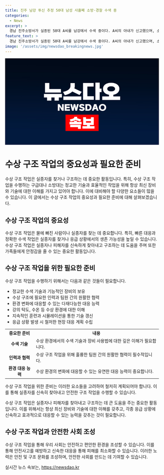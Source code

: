 ```yaml
---
title: 진주 남강 투신 추정 50대 남성 사흘째 소방·경찰 수색 중
categories:
  - News
excerpt: >
  경남 진주소방서가 실종된 50대 A씨를 남강에서 수색 중이다. A씨의 아내가 신고했으며, 소방·경찰·의용소방대가 78명의 인력과 장비를 동원하여 수색 작업 중이지만 강댐 방류로 인한 수색 어려움이 있음. 진주소방서는 수색 범위를 넓혀가고 있으며 실종자의 빠른 발견을 위해 최선을 다하고 있다고 밝혔다.
feature_text: >
  경남 진주소방서가 실종된 50대 A씨를 남강에서 수색 중이다. A씨의 아내가 신고했으며, 소방·경찰·의용소방대가 78명의 인력과 장비를 동원하여 수색 작업 중이지만 강댐 방류로 인한 수색 어려움이 있음. 진주소방서는 수색 범위를 넓혀가고 있으며 실종자의 빠른 발견을 위해 최선을 다하고 있다고 밝혔다.
image: '/assets/img/newsdao_breakingnews.jpg'
---
```


<p><img src="/assets/img/newsdao_breakingnews.jpg" alt="pcversion 속보" /></p>

<h1>수상 구조 작업의 중요성과 필요한 준비</h1>

<p data-ke-size="size16">수상 구조 작업은 실종자를 찾거나 구조하는 데 중요한 활동입니다. 특히, 수상 구조 작업을 수행하는 구급대나 소방대는 정교한 기술과 효율적인 작업을 위해 항상 최신 장비와 기술에 대한 이해를 가지고 있어야 합니다. 이에 대비해야 할 다양한 요소들이 많을 수 있습니다. 이 글에서는 수상 구조 작업의 중요성과 필요한 준비에 대해 살펴보겠습니다.</p>

<h2 data-ke-size="size26">수상 구조 작업의 중요성</h2>

<p data-ke-size="size16">수상 구조 작업은 물에 빠진 사람이나 실종자를 찾는 데 중요합니다. 특히, 빠른 대응과 정확한 수색 작업은 실종자를 찾거나 응급 상황에서의 생존 가능성을 높일 수 있습니다. 수상 구조 작업은 실종자나 피해자를 신속하게 찾아내고 구조하는 데 도움을 주며 또한 가족들에게 안정감을 줄 수 있는 중요한 활동입니다.</p>

<h2 data-ke-size="size26">수상 구조 작업을 위한 필요한 준비</h2>

<p data-ke-size="size16">수상 구조 작업을 수행하기 위해서는 다음과 같은 것들이 필요합니다.</p>

<ul>
  <li>정교한 수색 기술과 기능적인 장비의 보유</li>
  <li>수상 구조에 필요한 인력과 팀원 간의 원활한 협력</li>
  <li>환경 변화에 대응할 수 있는 다재다능한 대응 능력</li>
  <li>강의 탁도, 수온 등 수상 환경에 대한 이해</li>
  <li>지속적인 훈련과 시뮬레이션을 통한 기술 갱신</li>
  <li>응급 상황 발생 시 철저한 현장 대응 계획 수립</li>
</ul>

<table>
  <tr>
    <td style="text-align: center; height: 17px;"><b>중요한 준비</b></td>
    <td style="text-align: center; height: 17px;"><b>내용</b></td>
  </tr>
  <tr>
    <td style="text-align: center; height: 17px;"><b>수색 기술</b></td>
    <td>수상 환경에서의 수색 기술과 장비 사용법에 대한 깊은 이해가 필요합니다.</td>
  </tr>
  <tr>
    <td style="text-align: center; height: 17px;"><b>인력과 협력</b></td>
    <td>수상 구조 작업을 위해 훌륭한 팀원 간의 원활한 협력이 필수적입니다.</td>
  </tr>
  <tr>
    <td style="text-align: center; height: 17px;"><b>환경 대응 능력</b></td>
    <td>수상 환경의 변화에 대응할 수 있는 유연한 대응 능력이 중요합니다.</td>
  </tr>
</table>

<p data-ke-size="size16">수상 구조 작업을 위한 준비는 이러한 요소들을 고려하여 철저히 계획되어야 합니다. 이를 통해 실종자를 신속히 찾아내고 안전한 구조 작업을 수행할 수 있습니다.</p>

<p data-ke-size="size16">수상 구조 작업은 실종자나 피해자를 찾아내고 구조하는 데 큰 도움을 주는 중요한 활동입니다. 이를 위해서는 항상 최신 장비와 기술에 대한 이해를 갖추고, 각종 응급 상황에 신속하고 효과적으로 대응할 수 있는 능력을 갖추는 것이 필요합니다.</p>

<h2 data-ke-size="size26">수상 구조 작업과 안전한 사회 조성</h2>

<p data-ke-size="size16">수상 구조 작업을 통해 우리 사회는 안전하고 편안한 환경을 조성할 수 있습니다. 이를 통해 안전사고를 예방하고 신속한 대응을 통해 피해를 최소화할 수 있습니다. 이러한 노력은 안전 및 구조 문화를 조성하며, 안전한 사회를 만드는 데 기여할 수 있습니다.</p>
실시간 뉴스 속보는, <a href="https://newsdao.kr" rel="dofollow">https://newsdao.kr</a>


